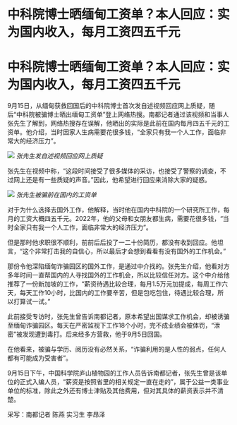 # 中科院博士晒缅甸工资单？本人回应：实为国内收入，每月工资四五千元

# 中科院博士晒缅甸工资单？本人回应：实为国内收入，每月工资四五千元

9月15日，从缅甸获救回国后的中科院博士首次发自述视频回应网上质疑，随后“中科院被骗博士晒出缅甸工资单”登上网络热搜。南都记者通过该视频和当事人张先生了解到，网络热搜存在误解，他晒出的实际是此前在国内每月四五千元的工资单。他介绍，当时因家人生病需要花很多钱，“全家只有我一个人工作，面临非常大的经济压力”。

![](https://inews.gtimg.com/om_bt/O5_2TxH_eOX9siaj0ptdOeqT8gkqsssRqjNX0H8OY4DiUAA/1000)
_张先生发自述视频回应网上质疑_

张先生在视频中称，“这段时间接受了很多媒体的采访，也接受了警察的调查，不过网上还是有一些质疑的声音。”因此，他希望进行回应来消除大家的疑惑。

![](https://inews.gtimg.com/om_bt/OXSCQEEEE8W7C0Hmof6zoCk1wIvQOq3i08G0GSWSrffyYAA/1000)
_张先生被骗前在国内的工资单_

对于为什么选择去国外工作，他解释，当时他在国内中科院的一个研究所工作，每月的工资大概四五千元。2022年，他的父母和女朋友都生病，需要花很多钱，“当时全家只有我一个人工作，面临非常大的经济压力”。

但是那时他求职很不顺利，前前后后投了一二十份简历，都没有收到回应。他坦言，“这个非常打击我的自信心，所以最后才会想到看看有没有国外的工作机会。”

那份令他深陷缅甸诈骗园区的国外工作，是通过中介找的。张先生介绍，他看对方多年时间一直帮国内的人寻找国外的工作机会，所以比较信任对方。这个中介给他推荐了一份新加坡的工作，“薪资待遇比较合理，每月1.5万元加提成，每周工作六天，每天工作10小时，比国内的工作要辛苦，但是包吃包住，待遇比较合理，所以打算试一试。”

此前接受专访时，张先生曾告诉南都记者，原本希望出国谋求工作机会，却被诱骗至缅甸诈骗园区。每天在严密监视下工作18个小时，完不成业绩会被体罚，“泄密”被发现遭到毒打。后来经多方营救，他于9月5日回国。

在他看来，被骗与学历、阅历没有必然关系，“诈骗利用的是人性的弱点，任何人都有可能成为受害者”。

9月15日下午，中国科学院庐山植物园的工作人员告诉南都记者，张先生曾是该单位的正式入编人员，“薪资是按照省里的相关规定一直在走的”，属于公益一类事业单位的标准，除此之外还有博士津贴及其他费用，但对其具体的薪资表示并不清楚。

采写：南都记者 陈燕 实习生 李昂泽

